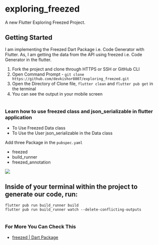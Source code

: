 # exploring_freezed

A new Flutter Exploring Freezed Project.

## Getting Started

I am implementing the Freezed Dart Package i.e. Code Generator with Flutter. As, I am getting the data from the API using freezed i.e. Code Generator in the flutter.

1. Fork the project and clone through HTTPS or SSH or GitHub CLI
2. Open Command Prompt - ```git clone https://github.com/devkishor8007/exploring_freezed.git``` 
3. Open the Directory of Clone file, ```flutter clean``` and ```flutter pub get``` in the terminal
4. You can see the output in your mobile screen 

#

### Learn how to use freezed class and json_serializable in flutter application

- To Use Freezed Data class
- To Use the User json_serializable in the Data class

Add three Package in the ```pubspec.yaml```
- freezed
- build_runner
- freezed_annotation

<img src="https://user-images.githubusercontent.com/73419211/125026453-59c0d480-e0a4-11eb-9cc7-dd2acde95104.png">

## Inside of your terminal within the project to generate our code, run:
    flutter pub run build_runner build
    flutter pub run build_runner watch --delete-conflicting-outputs

#
### For More You Can Check This
- [freezed | Dart Package](https://pub.dev/packages/freezed)
